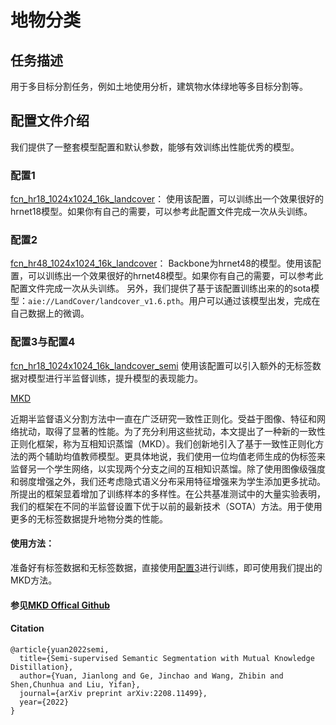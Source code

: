 # 地物分类

## 任务描述
用于多目标分割任务，例如土地使用分析，建筑物水体绿地等多目标分割等。

## 配置文件介绍
我们提供了一整套模型配置和默认参数，能够有效训练出性能优秀的模型。

### 配置1
[fcn_hr18_1024x1024_16k_landcover](fcn_hr18_1024x1024_16k_landcover.py)：
使用该配置，可以训练出一个效果很好的hrnet18模型。如果你有自己的需要，可以参考此配置文件完成一次从头训练。

### 配置2
[fcn_hr48_1024x1024_16k_landcover](fcn_hr48_1024x1024_16k_landcover.py)：
Backbone为hrnet48的模型。使用该配置，可以训练出一个效果很好的hrnet48模型。如果你有自己的需要，可以参考此配置文件完成一次从头训练。
另外，我们提供了基于该配置训练出来的的sota模型：`aie://LandCover/landcover_v1.6.pth`。用户可以通过该模型出发，完成在自己数据上的微调。

### 配置3与配置4
[fcn_hr18_1024x1024_16k_landcover_semi](fcn_hr18_1024x1024_16k_landcover_semi.py)
使用该配置可以引入额外的无标签数据对模型进行半监督训练，提升模型的表现能力。

[MKD](mkd_semi_sup.py)

近期半监督语义分割方法中一直在广泛研究一致性正则化。受益于图像、特征和网络扰动，取得了显著的性能。为了充分利用这些扰动，本文提出了一种新的一致性正则化框架，称为互相知识蒸馏（MKD）。我们创新地引入了基于一致性正则化方法的两个辅助均值教师模型。更具体地说，我们使用一位均值老师生成的伪标签来监督另一个学生网络，以实现两个分支之间的互相知识蒸馏。除了使用图像级强度和弱度增强之外，我们还考虑隐式语义分布采用特征增强来为学生添加更多扰动。所提出的框架显着增加了训练样本的多样性。在公共基准测试中的大量实验表明，我们的框架在不同的半监督设置下优于以前的最新技术（SOTA）方法。用于使用更多的无标签数据提升地物分类的性能。

#### 使用方法：
准备好有标签数据和无标签数据，直接使用[配置3](fcn_hr18_1024x1024_16k_landcover_semi.py)进行训练，即可使用我们提出的MKD方法。

#### 参见[MKD Offical Github](https://github.com/jianlong-yuan/semi-mmseg)

#### Citation

```bibtext
@article{yuan2022semi,
  title={Semi-supervised Semantic Segmentation with Mutual Knowledge Distillation},
  author={Yuan, Jianlong and Ge, Jinchao and Wang, Zhibin and Shen,Chunhua and Liu, Yifan},
  journal={arXiv preprint arXiv:2208.11499},
  year={2022}
}
```

